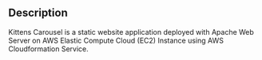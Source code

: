 ## Description
Kittens Carousel is a static website application deployed with Apache Web Server on AWS Elastic Compute Cloud (EC2) Instance using AWS Cloudformation Service.
